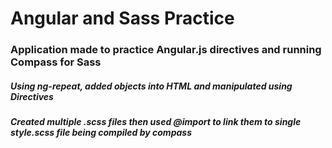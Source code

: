 # Angular and Sass Practice
### Application made to practice Angular.js directives and running Compass for Sass
##### Using ng-repeat, added objects into HTML and manipulated using Directives
##### Created multiple .scss files then used @import to link them to single style.scss file being compiled by compass
